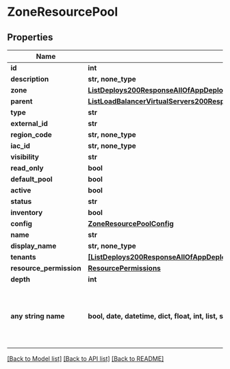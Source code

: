# ZoneResourcePool


## Properties
Name | Type | Description | Notes
------------ | ------------- | ------------- | -------------
**id** | **int** |  | [optional] 
**description** | **str, none_type** |  | [optional] 
**zone** | [**ListDeploys200ResponseAllOfAppDeploysInnerInstance**](ListDeploys200ResponseAllOfAppDeploysInnerInstance.md) |  | [optional] 
**parent** | [**ListLoadBalancerVirtualServers200ResponseAllOfLoadBalancerInstancesInnerSslCert**](ListLoadBalancerVirtualServers200ResponseAllOfLoadBalancerInstancesInnerSslCert.md) |  | [optional] 
**type** | **str** |  | [optional] 
**external_id** | **str** |  | [optional] 
**region_code** | **str, none_type** |  | [optional] 
**iac_id** | **str, none_type** |  | [optional] 
**visibility** | **str** |  | [optional] 
**read_only** | **bool** |  | [optional] 
**default_pool** | **bool** |  | [optional] 
**active** | **bool** |  | [optional] 
**status** | **str** |  | [optional] 
**inventory** | **bool** |  | [optional] 
**config** | [**ZoneResourcePoolConfig**](ZoneResourcePoolConfig.md) |  | [optional] 
**name** | **str** |  | [optional] 
**display_name** | **str, none_type** |  | [optional] 
**tenants** | [**[ListDeploys200ResponseAllOfAppDeploysInnerInstance]**](ListDeploys200ResponseAllOfAppDeploysInnerInstance.md) |  | [optional] 
**resource_permission** | [**ResourcePermissions**](ResourcePermissions.md) |  | [optional] 
**depth** | **int** |  | [optional] 
**any string name** | **bool, date, datetime, dict, float, int, list, str, none_type** | any string name can be used but the value must be the correct type | [optional]

[[Back to Model list]](../README.md#documentation-for-models) [[Back to API list]](../README.md#documentation-for-api-endpoints) [[Back to README]](../README.md)


